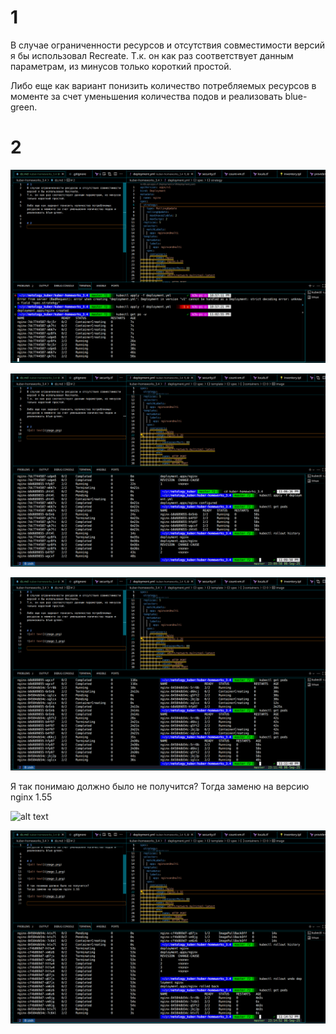 # 1
В случае ограниченности ресурсов и отсутствия совместимости версий я бы использовал Recreate.
Т.к. он как раз соответствует данным параметрам, из минусов только короткий простой.

Либо еще как вариант понизить количество потребляемых ресурсов в моменте за счет уменьшения количества подов и реализовать blue-green.


# 2
![alt text](image.png)

![alt text](image-1.png)

![alt text](image-2.png)

Я так понимаю должно было не получится?
Тогда заменю на версию nginx 1.55

![alt text](image-3.png)

![alt text](image-4.png)
